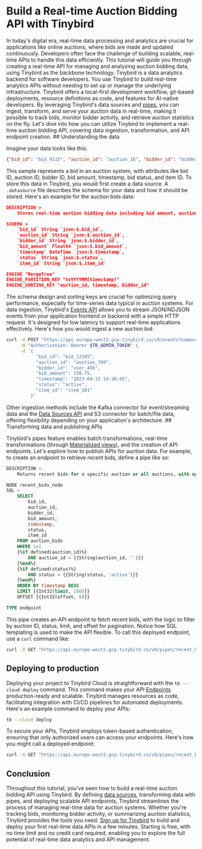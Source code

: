 # Build a Real-time Auction Bidding API with Tinybird

In today's digital era, real-time data processing and analytics are crucial for applications like online auctions, where bids are made and updated continuously. Developers often face the challenge of building scalable, real-time APIs to handle this data efficiently. This tutorial will guide you through creating a real-time API for managing and analyzing auction bidding data, using Tinybird as the backbone technology. Tinybird is a data analytics backend for software developers. You use Tinybird to build real-time analytics APIs without needing to set up or manage the underlying infrastructure. Tinybird offers a local-first development workflow, git-based deployments, resource definitions as code, and features for AI-native developers. By leveraging Tinybird's data sources and [pipes](https://www.tinybird.co/docs/forward/work-with-data/pipes), you can ingest, transform, and serve your auction data in real-time, making it possible to track bids, monitor bidder activity, and retrieve auction statistics on the fly. Let's dive into how you can utilize Tinybird to implement a real-time auction bidding API, covering data ingestion, transformation, and API endpoint creation. ## Understanding the data

Imagine your data looks like this:
```json
{"bid_id": "bid_9115", "auction_id": "auction_16", "bidder_id": "bidder_16", "bid_amount": 4715, "timestamp": "2025-05-12 09:41:32", "status": "outbid", "item_id": "item_16"}
```
This sample represents a bid in an auction system, with attributes like bid ID, auction ID, bidder ID, bid amount, timestamp, bid status, and item ID. To store this data in Tinybird, you would first create a data source. A `.datasource` file describes the schema for your data and how it should be stored. Here's an example for the auction bids data:

```json
DESCRIPTION >
    Stores real-time auction bidding data including bid amount, auction ID, bidder ID, and timestamp

SCHEMA >
    `bid_id` String `json:$.bid_id`,
    `auction_id` String `json:$.auction_id`,
    `bidder_id` String `json:$.bidder_id`,
    `bid_amount` Float64 `json:$.bid_amount`,
    `timestamp` DateTime `json:$.timestamp`,
    `status` String `json:$.status`,
    `item_id` String `json:$.item_id`

ENGINE "MergeTree"
ENGINE_PARTITION_KEY "toYYYYMM(timestamp)"
ENGINE_SORTING_KEY "auction_id, timestamp, bidder_id"
```
The schema design and sorting keys are crucial for optimizing query performance, especially for time-series data typical in auction systems. For data ingestion, Tinybird's [Events API](https://www.tinybird.co/docs/forward/get-data-in/events-api) allows you to stream JSON/NDJSON events from your application frontend or backend with a simple HTTP request. It's designed for low latency to support real-time applications effectively. Here's how you would ingest a new auction bid:

```bash
curl -X POST "https://api.europe-west2.gcp.tinybird.co/v0/events?name=auction_bids" \
     -H "Authorization: Bearer $TB_ADMIN_TOKEN" \
     -d '{
           "bid_id": "bid_12345",
           "auction_id": "auction_789",
           "bidder_id": "user_456",
           "bid_amount": 150.75,
           "timestamp": "2023-04-15 14:30:45",
           "status": "active",
           "item_id": "item_101"
         }'
```
Other ingestion methods include the Kafka connector for event/streaming data and the [Data Sources API](https://www.tinybird.co/docs/api-reference/datasource-api) and S3 connector for batch/file data, offering flexibility depending on your application's architecture. ## Transforming data and publishing APIs

Tinybird's pipes feature enables batch transformations, real-time transformations (through [Materialized views](https://www.tinybird.co/docs/forward/work-with-data/optimize/materialized-views)), and the creation of API endpoints. Let's explore how to publish APIs for auction data. For example, to create an endpoint to retrieve recent bids, define a pipe like so:

```sql
DESCRIPTION >
    Returns recent bids for a specific auction or all auctions, with optional pagination

NODE recent_bids_node
SQL >
    SELECT 
        bid_id,
        auction_id,
        bidder_id,
        bid_amount,
        timestamp,
        status,
        item_id
    FROM auction_bids
    WHERE 1=1
    {%if defined(auction_id)%}
        AND auction_id = {{String(auction_id, '')}}
    {%end%}
    {%if defined(status)%}
        AND status = {{String(status, 'active')}}
    {%end%}
    ORDER BY timestamp DESC
    LIMIT {{Int32(limit, 100)}}
    OFFSET {{Int32(offset, 0)}}

TYPE endpoint
```
This pipe creates an API endpoint to fetch recent bids, with the logic to filter by auction ID, status, limit, and offset for pagination. Notice how SQL templating is used to make the API flexible. To call this deployed endpoint, use a `curl` command like:

```bash
curl -X GET "https://api.europe-west2.gcp.tinybird.co/v0/pipes/recent_bids.json?limit=50&offset=50&token=$TB_ADMIN_TOKEN"
```


## Deploying to production

Deploying your project to Tinybird Cloud is straightforward with the `tb --cloud deploy` command. This command makes your API [Endpoints](https://www.tinybird.co/docs/forward/work-with-data/publish-data/endpoints) production-ready and scalable. Tinybird manages resources as code, facilitating integration with CI/CD pipelines for automated deployments. Here's an example command to deploy your APIs:

```bash
tb --cloud deploy
```
To secure your APIs, Tinybird employs token-based authentication, ensuring that only authorized users can access your endpoints. Here's how you might call a deployed endpoint:

```bash
curl -X GET "https://api.europe-west2.gcp.tinybird.co/v0/pipes/recent_bids.json?token=$TB_ADMIN_TOKEN"
```


## Conclusion

Throughout this tutorial, you've seen how to build a real-time auction bidding API using Tinybird. By defining [data sources](https://www.tinybird.co/docs/forward/get-data-in/data-sources), transforming data with pipes, and deploying scalable API endpoints, Tinybird streamlines the process of managing real-time data for auction systems. Whether you're tracking bids, monitoring bidder activity, or summarizing auction statistics, Tinybird provides the tools you need. [Sign up for Tinybird](https://cloud.tinybird.co/signup) to build and deploy your first real-time data APIs in a few minutes. Starting is free, with no time limit and no credit card required, enabling you to explore the full potential of real-time data analytics and API management.